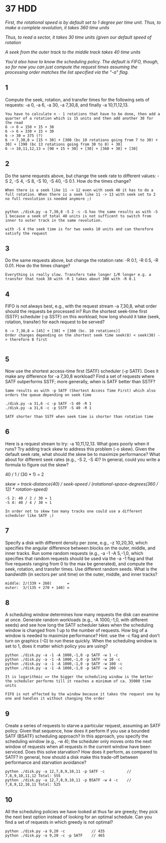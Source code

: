# 37 HDD

_First, the rotational speed is by default set to 1 degree per time unit. Thus, to make a complete revolution, it takes 360 time units_

_Thus, to read a sector, it takes 30 time units (given our default speed of rotation_

_A seek from the outer track to the middle track takes 40 time units_

_You'd also have to know the scheduling policy. The default is FIFO, though, so for now you can just compute the request times assuming the processing order matches the list specified via the "-a" flag._

## 1

Compute the seek, rotation, and transfer times for the following sets of requests: -a 0, -a 6, -a 30, -a 7,30,8, and finally -a 10,11,12,13.


~~~
You have to calculate n - 1 rotations that have to be done, then add a quarter of a rotation which is 15 units and then add another 30 for the read
6 -> 0 = 150 + 15 + 30
6 -> 6 = 330 + 15 + 30
6 -> 30 = 375 (?)
6 -> 7,30,8 = [15 + 30] + [300 (bc 10 rotations going from 7 to 30) + 30] + [390 (bc 13 rotations going from 30 to 8) + 30]
6 -> 10,11,12,13 = [90 + 15 + 30] + [30] + [360 + 30] + [30]
~~~

## 2

Do the same requests above, but change the seek rate to different values: 
-S 2, -S 4, -S 8, -S 10, -S 40, -S 0.1. How do the times change?

~~~
When there is a seek like 11 -> 12 even with seek 40 it has to do a full rotation. When there is a seek like 11 -> 13 with seek set to 2 no full revolution is needed anymore ;)


python ./disk.py -a 7,30,8 -S 2 -c -G has the same results as with -S 1 because a seek of total 40 units is not sufficent to switch from inner to outer track in the same revolution.

with -S 4 the seek time is for two seeks 10 units and can therefore satisfy the request
~~~

## 3

Do the same requests above, but change the rotation rate: -R 0.1, -R 0.5, -R 0.01. How do the times change?

~~~
Everything is really slow. Transfers take longer 1/R longer e.g. a transfer that took 30 with -R 1 takes about 300 with -R 0.1
~~~

## 4

FIFO is not always best, e.g., with the request stream -a 7,30,8, what order should the requests be processed in? Run the shortest seek-time first (SSTF) scheduler (-p SSTF) on this workload; how long should it take (seek, rotation, transfer) for each request to be served?

~~~
6 -> 7,30,8 = [45] + [30] + [300 (bc. 10 rotations)]
Order changes depending on the shortest seek time seek(8) < seek(30) -> therefore 8 first


~~~


## 5

Now use the shortest access-time first (SATF) scheduler (-p SATF). Does it
make any difference for -a 7,30,8 workload? Find a set of requests where
SATF outperforms SSTF; more generally, when is SATF better than SSTF?

~~~
Same results as with -p SATF (Shortest Access Time First) which also orders the queue depending on seek time

./disk.py -a 31,6 -c -p SATF -S 40 -R 1
./disk.py -a 31,6 -c -p SSTF -S 40 -R 1

SATF shorter than SSTF when seek time is shorter than rotation time
~~~

## 6

Here is a request stream to try: -a 10,11,12,13. What goes poorly when it runs? Try adding track skew to address this problem (-o skew). Given the default seek rate, what should the skew be to maximize performance? What about for different seek rates (e.g., -S 2, -S 4)? In general, could you write a formula to figure out the skew?

40 / 1 / (30 * 1) = 2

_skew = track-distance(40) / seek-speed / (rotational-space-degrees(360 / 12) * rotation-speed)_

~~~
-S 2: 40 / 2 / 30 ≈ 1
-S 4: 40 / 4 / 30 ≈ 1
~~~

~~~
In order not to skew too many tracks one could use a different scheduler like SATF ;)
~~~


## 7

Specify a disk with different density per zone, e.g., -z 10,20,30, which specifies the angular difference between blocks on the outer, middle, and inner tracks. Run some random requests (e.g., -a -1 -A 5,-1,0, which specifies that random requests should be used via the -a -1 flag and that five requests ranging from 0 to the max be generated), and compute the seek, rotation, and transfer times. Use different random seeds. What is the bandwidth (in sectors per unit time) on the outer, middle, and inner tracks?

~~~
middle: 2/(339 + 260)       =
outer:  3/(135 + 270 + 140) =
~~~


## 8

A scheduling window determines how many requests the disk can examine at once. Generate random workloads (e.g., -A 1000,-1,0, with different seeds) and see how long the SATF scheduler takes when the scheduling window is changed from 1 up to the number of requests. How big of a window is needed to maximize performance? Hint: use the -c flag and don’t turn on graphics (-G) to run these quickly. When the scheduling window is set to 1, does it matter which policy you are using?

~~~
python ./disk.py -a -1 -A 1000,-1,0 -p SATF -w 1 -c
python ./disk.py -a -1 -A 1000,-1,0 -p SATF -w 10 -c
python ./disk.py -a -1 -A 1000,-1,0 -p SATF -w 100 -c
python ./disk.py -a -1 -A 1000,-1,0 -p SATF -w 200 -c

It is logarithmic => the bigger the scheduling window is the better the scheduler performs till it reaches a minimum of ca. 35000 time units

FIFO is not affected by the window because it takes the request one by one and handles it without changing the order
~~~

## 9
Create a series of requests to starve a particular request, assuming an SATF policy. Given that sequence, how does it perform if you use a bounded SATF (BSATF) scheduling approach? In this approach, you specify the scheduling window (e.g., -w 4); the scheduler only moves onto the next window of requests when all requests in the current window have been serviced. Does this solve starvation? How does it perform, as compared to SATF? In general, how should a disk make this trade-off between performance and starvation avoidance?

~~~
python ./disk.py -a 12,7,8,9,10,11 -p SATF -c          // 7,8,9,10,11,12 Total: 555
python ./disk.py -a 12,7,8,9,10,11 -p BSATF -w 4 -c    // 7,8,9,12,10,11 Total: 525
~~~

## 10

All the scheduling policies we have looked at thus far are greedy; they pick the next best option instead of looking for an optimal schedule. Can you find a set of requests in which greedy is not optimal?

~~~
python ./disk.py -a 9,20 -c            // 435
python ./disk.py -a 9,20 -c -p SATF    // 465
~~~